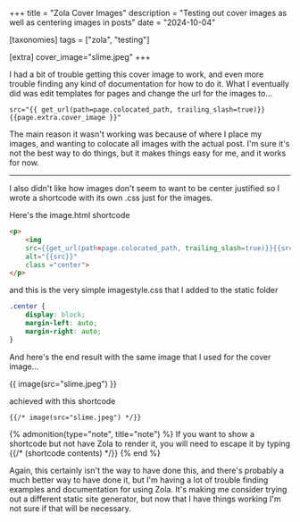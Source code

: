 +++
title = "Zola Cover Images"
description = "Testing out cover images as well as centering images in posts"
date = "2024-10-04"

[taxonomies] 
tags = ["zola", "testing"]

[extra]
cover_image="slime.jpeg"
+++

I had a bit of trouble getting this cover image to work, and even more trouble finding any kind of documentation for how to do it.  What I eventually did was edit templates for pages and change the url for the images to...

```
src="{{ get_url(path=page.colocated_path, trailing_slash=true)}}{{page.extra.cover_image }}"
```

The main reason it wasn't working was because of where I place my images, and wanting to colocate all images with the actual post.  I'm sure it's not the best way to do things, but it makes things easy for me, and it works for now.

---

I also didn't like how images don't seem to want to be center justified so I wrote a shortcode with its own .css just for the images.  

Here's the image.html shortcode

```html
<p>
    <img
    src={{get_url(path=page.colocated_path, trailing_slash=true)}}{{src}}
    alt="{{src}}"
    class ="center">
</p>
```

and this is the very simple imagestyle.css that I added to the static folder

```css
.center {
    display: block;
    margin-left: auto;
    margin-right: auto;
}
```

And here's the end result with the same image that I used for the cover image...

{{ image(src="slime.jpeg") }}

achieved with this shortcode

```
{{/* image(src="slime.jpeg") */}}
```

{% admonition(type="note", title="note") %}
If you want to show a shortcode but not have Zola to render it, you will need to escape it by typing {{/* (shortcode contents) */}} 
{% end %}

Again, this certainly isn't the way to have done this, and there's probably a much better way to have done it, but I'm having a lot of trouble finding examples and documentation for using Zola.  It's making me consider trying out a different static site generator, but now that I have things working I'm not sure if that will be necessary.
